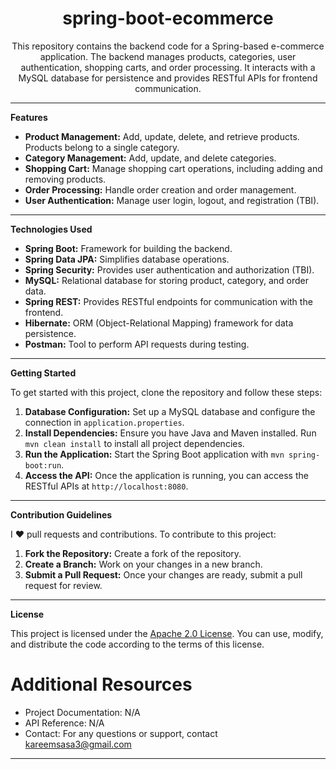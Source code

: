 <div align="center">

# spring-boot-ecommerce

This repository contains the backend code for a Spring-based e-commerce application. The backend manages products, categories, user authentication, shopping carts, and order processing. It interacts with a MySQL database for persistence and provides RESTful APIs for frontend communication.

***

</div>

**Features**

+ **Product Management:** Add, update, delete, and retrieve products. Products belong to a single category.
+ **Category Management:** Add, update, and delete categories.
+ **Shopping Cart:** Manage shopping cart operations, including adding and removing products.
+ **Order Processing:** Handle order creation and order management.
+ **User Authentication:** Manage user login, logout, and registration (TBI).

***

**Technologies Used**

+ **Spring Boot:** Framework for building the backend.
+ **Spring Data JPA:** Simplifies database operations.
+ **Spring Security:** Provides user authentication and authorization (TBI).
+ **MySQL:** Relational database for storing product, category, and order data.
+ **Spring REST:** Provides RESTful endpoints for communication with the frontend.
+ **Hibernate:** ORM (Object-Relational Mapping) framework for data persistence.
+ **Postman:** Tool to perform API requests during testing.

***

**Getting Started**

To get started with this project, clone the repository and follow these steps:

1. **Database Configuration:** Set up a MySQL database and configure the connection in `application.properties`.
2. **Install Dependencies:** Ensure you have Java and Maven installed. Run `mvn clean install` to install all project dependencies.
3. **Run the Application:** Start the Spring Boot application with `mvn spring-boot:run`.
4. **Access the API:** Once the application is running, you can access the RESTful APIs at `http://localhost:8080`.

***

**Contribution Guidelines**

I  :heart:  pull requests and contributions. To contribute to this project:

1. **Fork the Repository:** Create a fork of the repository.
2. **Create a Branch:** Work on your changes in a new branch.
3. **Submit a Pull Request:** Once your changes are ready, submit a pull request for review.

***

**License**

This project is licensed under the [Apache 2.0 License](https://www.apache.org/licenses/LICENSE-2.0). 
You can use, modify, and distribute the code according to the terms of this license.

# Additional Resources
+ Project Documentation: N/A
+ API Reference: N/A
+ Contact: For any questions or support, contact kareemsasa3@gmail.com

***

